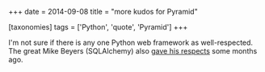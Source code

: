 +++
date = 2014-09-08
title = "more kudos for Pyramid"

[taxonomies]
tags = ['Python', 'quote', 'Pyramid']
+++

I\'m not sure if there is any one Python web framework as
well-respected. The great Mike Beyers (SQLAlchemy) also [gave his
respects] some months ago.

  [gave his respects]: https://groups.google.com/d/msg/pylons-discuss/CnUcxdivj1o/khWoxer66osJ
